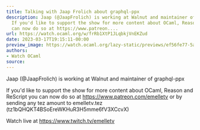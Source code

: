 ```yaml
---
title: Talking with Jaap Frolich about graphql-ppx
description: Jaap (@JaapFrolich) is working at Walnut and maintainer of graphql-ppx
  If you'd like to support the show for more content about OCaml, Reason and ReScript  you
  can now do so at https://www.patreon....
url: https://watch.ocaml.org/w/frRb1XtP1JLqbkjVnEKZud
date: 2023-03-17T19:15:11-00:00
preview_image: https://watch.ocaml.org/lazy-static/previews/ef56fe77-5a54-4fce-89c3-b62c8c38618a.jpg
authors:
- Watch OCaml
source:
---
```


<p>Jaap (@JaapFrolich) is working at Walnut and maintainer of graphql-ppx</p>
<p>If you'd like to support the show for more content about OCaml, Reason and ReScript  you can now do so at <a href="https://www.patreon.com/emelletv" target="_blank" rel="noopener noreferrer">https://www.patreon.com/emelletv</a> or by sending any tez amount to emelletv.tez (tz1bQHQKT4BSoEreWKHuR3H5mme6fV3XCcvX)</p>
<p>Watch live at <a href="https://www.twitch.tv/emelletv" target="_blank" rel="noopener noreferrer">https://www.twitch.tv/emelletv</a></p>

